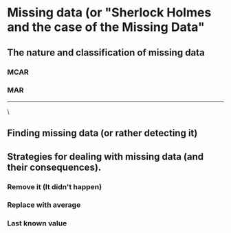 # Missing data (or "Sherlock Holmes and the case of the Missing Data"   

## The nature and classification of missing data   
### MCAR   
### MAR   

<HR> \

## Finding missing data (or rather detecting it)   

## Strategies for dealing with missing data (and their consequences).   
### Remove it (It didn't happen)
### Replace with average
### Last known value
